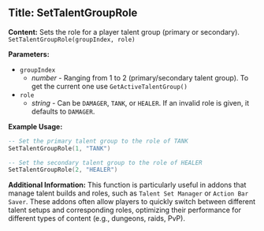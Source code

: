 ## Title: SetTalentGroupRole

**Content:**
Sets the role for a player talent group (primary or secondary).
`SetTalentGroupRole(groupIndex, role)`

**Parameters:**
- `groupIndex`
  - *number* - Ranging from 1 to 2 (primary/secondary talent group). To get the current one use `GetActiveTalentGroup()`
- `role`
  - *string* - Can be `DAMAGER`, `TANK`, or `HEALER`. If an invalid role is given, it defaults to `DAMAGER`.

**Example Usage:**
```lua
-- Set the primary talent group to the role of TANK
SetTalentGroupRole(1, "TANK")

-- Set the secondary talent group to the role of HEALER
SetTalentGroupRole(2, "HEALER")
```

**Additional Information:**
This function is particularly useful in addons that manage talent builds and roles, such as `Talent Set Manager` or `Action Bar Saver`. These addons often allow players to quickly switch between different talent setups and corresponding roles, optimizing their performance for different types of content (e.g., dungeons, raids, PvP).